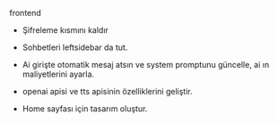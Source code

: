 frontend

- Şifreleme kısmını kaldır

- Sohbetleri leftsidebar da tut.

- Ai girişte otomatik mesaj atsın ve system promptunu güncelle, ai ın maliyetlerini ayarla.

- openai apisi ve tts apisinin özelliklerini geliştir.

- Home sayfası için tasarım oluştur.
